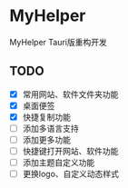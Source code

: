 # MyHelper

MyHelper Tauri版重构开发

## TODO

- [x] 常用网站、软件文件夹功能
- [x] 桌面便签
- [x] 快捷复制功能
- [ ] 添加多语言支持
- [ ] 添加更多功能
- [ ] 快捷键打开网站、软件功能
- [ ] 添加主题自定义功能
- [ ] 更换logo、自定义动态样式
